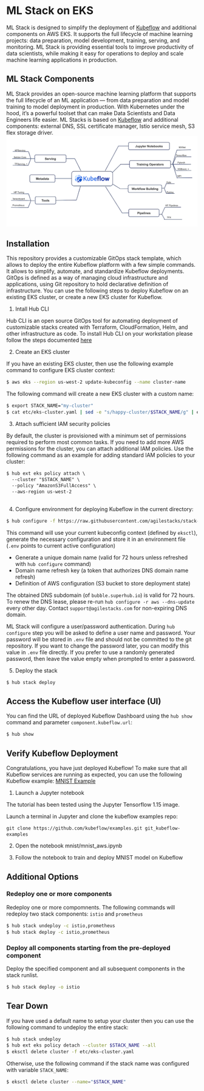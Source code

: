 # ML Stack on EKS

ML Stack is designed to simplify the deployment of [Kubeflow](https://github.com/kubeflow) and additional components on AWS EKS.  It supports the full lifecycle of machine learning projects: data preparation, model development, training, serving, and monitoring.  ML Stack is providing essential tools to improve productivity of data scientists, while making it easy for operations to deploy and scale machine learning applications in production.

## ML Stack Components

ML Stack provides an open-source machine learning platform that supports the full lifecycle of an ML application — from data preparation and model training to model deployment in production.  With Kubernetes under the hood, it’s a powerful toolset that can make Data Scientists and Data Engineers life easier.  ML Stacks is based on [Kubeflow](https://github.com/kubeflow) and additional components: external DNS, SSL certificate manager, Istio service mesh, S3 flex storage driver.
![Components](/etc/kubeflow_components.png)

## Installation

This repository provides a customizable GitOps stack template, which allows to deploy the entire Kubeflow platform with a few simple commands.  It allows to simplify, automate, and standardize Kubeflow deployments.  GitOps is defined as a way of managing cloud infrastructure and applications, using Git repository to hold declarative definition of infrastructure. You can use the following steps to deploy Kubeflow on an existing EKS cluster, or create a new EKS cluster for Kubeflow.

1. Intall Hub CLI

Hub CLI is an open source GitOps tool for automating deployment of customizable stacks created with Terraform, CloudFormation, Helm, and other infrastructure as code.
To install Hub CLI on your workstation please follow the steps documented [here](https://superhub.io)

2. Create an EKS cluster

If you have an existing EKS cluster, then use the following example command to configure EKS cluster context:
```bash
$ aws eks --region us-west-2 update-kubeconfig --name cluster-name
```

The following command will create a new EKS cluster with a custom name:

```bash
$ export STACK_NAME="my-cluster"
$ cat etc/eks-cluster.yaml | sed -e "s/happy-cluster/$STACK_NAME/g" | eksctl create cluster -f -
```

3. Attach sufficient IAM security policies

By default, the cluster is provisioned with a minimum set of permissions required to perform most common tasks.  If you need to add more AWS permissions for the cluster, you can attach additional IAM policies.  Use the following command as an example for adding standard IAM policies to your cluster:

```
$ hub ext eks policy attach \
  --cluster "$STACK_NAME" \
  --policy "AmazonS3FullAccess" \
  --aws-region us-west-2
  
```

4. Configure environment for deploying Kubeflow in the current directory:

```bash
$ hub configure -f https://raw.githubusercontent.com/agilestacks/stack-ml-eks/master/hub.yaml
```

This command will use your current kubeconfig context (defined by `eksctl`), generate the necessary configuration and store it in an environment file (`.env` points to current active configuration)

* Generate a unique domain name (valid for 72 hours unless refreshed with `hub configure` command)
* Domain name refresh key (a token that authorizes DNS domain name refresh)
* Definition of AWS configuration (S3 bucket to store deployment state)

The obtained DNS subdomain (of `bubble.superhub.io`) is valid for 72 hours. To renew the DNS lease, please re-run `hub configure -r aws --dns-update` every other day. Contact `support@agilestacks.com` for non-expiring DNS domain.

ML Stack will configure a user/password authentication. During `hub configure` step you will be asked to define a user name and password. Your password will be stored in `.env` file and should not be committed to the git repository. If you want to change the password later, you can modify this value in `.env` file directly.  If you prefer to use a randomly generated password, then leave the value empty when prompted to enter a password.

5. Deploy the stack

```bash
$ hub stack deploy
```

## Access the Kubeflow user interface (UI)
You can find the URL of deployed Kubeflow Dashboard using the `hub show` command and parameter `component.kubeflow.url`:
```bash
$ hub show
```


## Verify Kubeflow Deployment

Congratulations, you have just deployed Kubeflow! To make sure that all Kubeflow services are running as expected, you can use the following Kubeflow example: [MNIST Example](https://github.com/kubeflow/examples/tree/master/mnist)

1. Launch a Jupyter notebook

The tutorial has been tested using the Jupyter Tensorflow 1.15 image.

Launch a terminal in Jupyter and clone the kubeflow examples repo:

```
git clone https://github.com/kubeflow/examples.git git_kubeflow-examples
```

2. Open the notebook mnist/mnist_aws.ipynb

3. Follow the notebook to train and deploy MNIST model on Kubeflow


## Additional Options

### Redeploy one or more components

Redeploy one or more compomnents. The following commands will redeploy two stack components: `istio` and `prometheus`

```bash
$ hub stack undeploy -c istio,prometheus
$ hub stack deploy -c istio,prometheus
```

### Deploy all components starting from the pre-deployed component

Deploy the specified component and all subsequent components in the stack runlist.

```bash
$ hub stack deploy -o istio
```

## Tear Down

If you have used a default name to setup your cluster then you can use the following command to undeploy the entire stack:

```bash
$ hub stack undeploy
$ hub ext eks policy detach --cluster $STACK_NAME --all
$ eksctl delete cluster -f etc/eks-cluster.yaml
```

Otherwise, use the following command if the stack name was configured with variable `STACK_NAME`:

```bash
$ eksctl delete cluster --name="$STACK_NAME"
```
